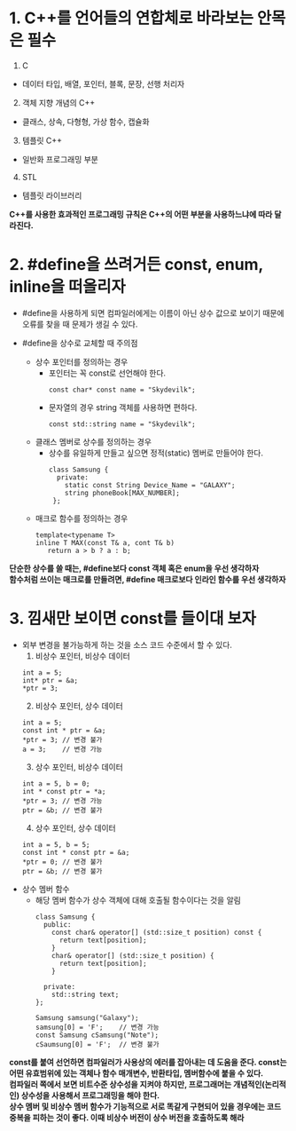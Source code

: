 # 1. C++를 언어들의 연합체로 바라보는 안목은 필수

1. C
  - 데이터 타입, 배열, 포인터, 블록, 문장, 선행 처리자
2. 객체 지향 개념의 C++
  - 클래스, 상속, 다형형, 가상 함수, 캡슐화
3. 템플릿 C++
  - 일반화 프로그래밍 부분
4. STL
  - 템플릿 라이브러리

**C++를 사용한 효과적인 프로그래밍 규칙은 C++의 어떤 부분을 사용하느냐에 따라 달라진다.**

# 2. #define을 쓰려거든 const, enum, inline을 떠올리자
  
- #define을 사용하게 되면 컴파일러에게는 이름이 아닌 상수 값으로 보이기 때문에 오류를 찾을 때 문제가 생길 수 있다.

- #define을 상수로 교체할 때 주의점
  - 상수 포인터를 정의하는 경우
    - 포인터는 꼭 const로 선언해야 한다.
      ```
      const char* const name = "Skydevilk";
      ```
    - 문자열의 경우 string 객체를 사용하면 편하다.
      ```
      const std::string name = "Skydevilk";
      ```
  - 클래스 멤버로 상수를 정의하는 경우
    - 상수를 유일하게 만들고 싶으면 정적(static) 멤버로 만들어야 한다.
      ```
      class Samsung {
        private:
          static const String Device_Name = "GALAXY";
          string phoneBook[MAX_NUMBER];
       };
       ```
  - 매크로 함수를 정의하는 경우
    ```
    template<typename T>
    inline T MAX(const T& a, cont T& b)
       return a > b ? a : b;
     ```
 
 **단순한 상수를 쓸 때는, #define보다 const 객체 혹은 enum을 우선 생각하자<br>**
 **함수처럼 쓰이는 매크로를 만들려면, #define 매크로보다 인라인 함수를 우선 생각하자**

# 3. 낌새만 보이면 const를 들이대 보자

- 외부 변경을 불가능하게 하는 것을 소스 코드 수준에서 할 수 있다.
  1. 비상수 포인터, 비상수 데이터
    ```
    int a = 5;
    int* ptr = &a;
    *ptr = 3;
    ```
  2. 비상수 포인터, 상수 데이터
    ```
    int a = 5;
    const int * ptr = &a;
    *ptr = 3; // 변경 불가
    a = 3;    // 변경 가능
    ```
  3. 상수 포인터, 비상수 데이터
    ```
    int a = 5, b = 0;
    int * const ptr = *a;
    *ptr = 3; // 변경 가능
    ptr = &b; // 변경 불가
    ```
  4. 상수 포인터, 상수 데이터
    ```
    int a = 5, b = 5;
    const int * const ptr = &a;
    *ptr = 0; // 변경 불가
    ptr = &b; // 변경 불가
    ```
- 상수 멤버 함수
  - 해당 멤버 함수가 상수 객체에 대해 호출될 함수이다는 것을 알림
    ```
    class Samsung {
      public:
        const char& operator[] (std::size_t position) const {
          return text[position];
        }
        char& operator[] (std::size_t position) {
          return text[position];
        }
        
      private:
        std::string text;
    };
    
    Samsung samsung("Galaxy");
    samsung[0] = 'F';    // 변경 가능
    const Samsung cSamsung("Note");
    cSaumsung[0] = 'F';  // 변경 불가
    ```

**const를 붙여 선언하면 컴파일러가 사용상의 에러를 잡아내는 데 도움을 준다. const는 어떤 유효범위에 있는 객체나 함수 매개변수, 반환타입, 멤버함수에 붙을 수 있다.<br>
컴파일러 쪽에서 보면 비트수준 상수성을 지켜야 하지만, 프로그래머는 개념적인(논리적인) 상수성을 사용해서 프로그래밍을 해야 한다.<br>
상수 멤버 및 비상수 멤버 함수가 기능적으로 서로 똑같게 구현되어 있을 경우에는 코드 중복을 피하는 것이 좋다. 이때 비상수 버전이 상수 버전을 호출하도록 해라**
